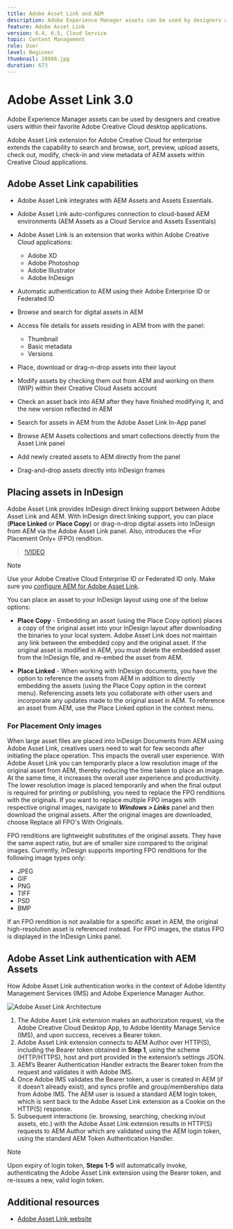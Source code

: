```yaml
---
title: Adobe Asset Link and AEM
description: Adobe Experience Manager assets can be used by designers and creative users within their favorite Adobe Creative Cloud desktop applications. Adobe Asset Link extension for Adobe Creative Cloud for enterprise extends the capability to search and browse, sort, preview, upload assets, check out, modify, check-in, and view metadata of AEM assets within Creative Cloud tools like Adobe XD, Photoshop, InDesign, and Illustrator.
feature: Adobe Asset Link
version: 6.4, 6.5, Cloud Service
topic: Content Management
role: User
level: Beginner
thumbnail: 28988.jpg
duration: 673
---
```


# Adobe Asset Link 3.0

Adobe Experience Manager assets can be used by designers and creative users within their favorite Adobe Creative Cloud desktop applications. 

Adobe Asset Link extension for Adobe Creative Cloud for enterprise extends the capability to search and browse, sort, preview, upload assets, check out, modify, check-in and view metadata of AEM assets within Creative Cloud applications.

## Adobe Asset Link capabilities

+ Adobe Asset Link integrates with AEM Assets and Assets Essentials.
+ Adobe Asset Link auto-configures connection to cloud-based AEM environments (AEM Assets as a Cloud Service and Assets Essentials)
+ Adobe Asset Link is an extension that works within Adobe Creative Cloud applications:

    + Adobe XD
    + Adobe Photoshop
    + Adobe Illustrator
    + Adobe InDesign

+ Automatic authentication to AEM using their Adobe Enterprise ID or Federated ID
+ Browse and search for digital assets in AEM
+ Access file details for assets residing in AEM from with the panel:
    + Thumbnail
    + Basic metadata
    + Versions
+ Place, download or drag-n-drop assets into their layout
+ Modify assets by checking them out from AEM and working on them (WIP) within their Creative Cloud Assets account
+ Check an asset back into AEM after they have finished modifying it, and the new version  reflected in AEM
+ Search for assets in AEM from the Adobe Asset Link In-App panel
+ Browse AEM Assets collections and smart collections directly from the Asset Link panel
+ Add newly created assets to AEM directly from the panel
+ Drag-and-drop assets directly into InDesign frames

## Placing assets in InDesign

Adobe Asset Link provides InDesign direct linking support between Adobe Asset Link and AEM. With InDesign direct linking support, you can place (__Place Linked__ or __Place Copy__) or drag-n-drop digital assets into InDesign from AEM via the Adobe Asset Link panel. Also, introduces the *For Placement Only+ (FPO) rendition.

>[!VIDEO](https://video.tv.adobe.com/v/28988?quality=12&learn=on)

>[!NOTE]
>
>Use your Adobe Creative Cloud Enterprise ID or Federated ID only. Make sure you [configure AEM for Adobe Asset Link](https://helpx.adobe.com/enterprise/admin-guide.html/enterprise/using/adobe-asset-link.ug.html).

You can place an asset to your InDesign layout using one of the below options:

+ **Place Copy** - Embedding an asset (using the Place Copy option) places a copy of the original asset into your InDesign layout after downloading the binaries to your local system. Adobe Asset Link does not maintain any link between the embedded copy and the original asset. If the original asset is modified in AEM, you must delete the embedded asset from the InDesign file, and re-embed the asset from AEM.

+ **Place Linked** - When working with InDesign documents, you have the option to reference the assets from AEM in addition to directly embedding the assets (using the Place Copy option in the context menu). Referencing assets lets you collaborate with other users and incorporate any updates made to the original asset in AEM. To reference an asset from AEM, use the Place Linked option in the context menu.

### For Placement Only images

When large asset files are placed into InDesign Documents from AEM using Adobe Asset Link, creatives users need to wait for few seconds after initiating the place operation. This impacts the overall user experience. With Adobe Asset Link you can temporarily place a low resolution image of the original asset from AEM, thereby reducing the time taken to place an image. At the same time, it increases the overall user experience and productivity. The lower resolution image is placed temporarily and when the final output is required for printing or publishing, you need to replace the FPO renditions with the originals. If you want to replace multiple FPO images with respective original images, navigate to **_Windows > Links_** panel and then download the original assets. After the original images are downloaded, choose Replace all FPO's With Originals.

FPO renditions are lightweight substitutes of the original assets. They have the same aspect ratio, but are of smaller size compared to the original images. Currently, InDesign supports importing FPO renditions for the following image types only:

+ JPEG
+ GIF
+ PNG
+ TIFF
+ PSD
+ BMP

If an FPO rendition is not available for a specific asset in AEM, the original high-resolution asset is referenced instead. For FPO images, the status FPO is displayed in the InDesign Links panel.

## Adobe Asset Link authentication with AEM Assets

How Adobe Asset Link authentication works in the context of Adobe Identity Management Services (IMS) and Adobe Experience Manager Author.

![Adobe Asset Link Architecture](assets/adobe-asset-link-article-understand.png)

1. The Adobe Asset Link extension makes an authorization request, via the Adobe Creative Cloud Desktop App, to Adobe Identity Manage Service (IMS), and upon success, receives a Bearer token.
1. Adobe Asset Link extension connects to AEM Author over HTTP(S), including the Bearer token obtained in **Step 1**, using the scheme (HTTP/HTTPS), host and port provided in the extension’s settings JSON.
1. AEM’s Bearer Authentication Handler extracts the Bearer token from the request and validates it with Adobe IMS.
1. Once Adobe IMS validates the Bearer token, a user is created in AEM (if it doesn’t already exist), and syncs profile and group/memberships data from Adobe IMS. The AEM user is issued a standard AEM login token, which is sent back to the Adobe Asset Link extension as a Cookie on the HTTP(S) response.
1. Subsequent interactions (ie. browsing, searching, checking in/out assets, etc.) with the Adobe Asset Link extension results in HTTP(S) requests to AEM Author which are validated using the AEM login token, using the standard AEM Token Authentication Handler.

>[!NOTE]
>
>Upon expiry of login token, **Steps 1-5** will automatically invoke, authenticating the Adobe Asset Link extension using the Bearer token, and re-issues a new, valid login token.

## Additional resources

+ [Adobe Asset Link website](https://www.adobe.com/creativecloud/business/enterprise/adobe-asset-link.html)
